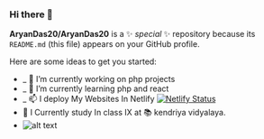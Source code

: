 ### Hi there 👋

**AryanDas20/AryanDas20** is a ✨ _special_ ✨ repository because its `README.md` (this file) appears on your GitHub profile.

Here are some ideas to get you started:

- _ 🔭 I’m currently working on php projects
- _ 🌱 I’m currently learning php and react
- _ 📫 I deploy My Websites In Netlify 
[![Netlify Status](https://api.netlify.com/api/v1/badges/c9636386-1bac-4321-ac59-1b4e475f5c12/deploy-status)](https://app.netlify.com/sites/aryandas/deploys)
- :apple: I Currently study In class IX at :books: kendriya vidyalaya. 
- ![alt text](https://avatars.githubusercontent.com/u/52379911?s=400&u=8be10a7e7c0c0fb1cdab187ed5d4e885e78a4c06&v=4)


